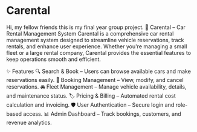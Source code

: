 # Carental
Hi, my fellow friends this is my final year group project.
🚗 Carental – Car Rental Management System
Carental is a comprehensive car rental management system designed to streamline vehicle reservations, track rentals, and enhance user experience. Whether you're managing a small fleet or a large rental company, Carental provides the essential features to keep operations smooth and efficient.

✨ Features
🔍 Search & Book – Users can browse available cars and make reservations easily.
📅 Booking Management – View, modify, and cancel reservations.
🚘 Fleet Management – Manage vehicle availability, details, and maintenance status.
🏷 Pricing & Billing – Automated rental cost calculation and invoicing.
🛡 User Authentication – Secure login and role-based access.
📊 Admin Dashboard – Track bookings, customers, and revenue analytics.
